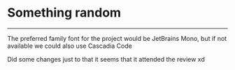 # Something random
___
The preferred family font for the project would be JetBrains Mono, but if not available we could also use Cascadia Code

Did some changes just to that it seems that it attended the review xd
